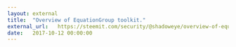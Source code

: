 ```yaml
---
layout: external
title:  "Overview of EquationGroup toolkit."
external_url:   https://steemit.com/security/@shadoweye/overview-of-equationgroup-toolkit
date:   2017-10-12 00:00:00
---
```

